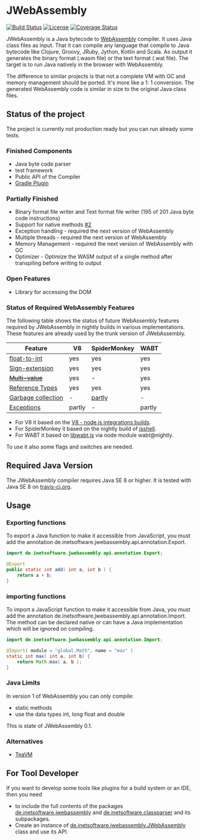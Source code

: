 JWebAssembly
======

[![Build Status](https://travis-ci.org/i-net-software/JWebAssembly.svg)](https://travis-ci.org/i-net-software/JWebAssembly)
[![License](https://img.shields.io/github/license/i-net-software/jwebassembly.svg)](https://github.com/i-net-software/jwebassembly/blob/master/LICENSE.txt)
[![Coverage Status](https://coveralls.io/repos/github/i-net-software/JWebAssembly/badge.svg?branch=master)](https://coveralls.io/github/i-net-software/JWebAssembly?branch=master)

JWebAssembly is a Java bytecode to [WebAssembly](http://webassembly.org/) compiler. It uses Java class files as input. That it can compile any language that compile to Java bytecode like Clojure, Groovy, JRuby, Jython, Kotlin and Scala.
As output it generates the binary format (.wasm file) or the text format (.wat file). The target is to run Java natively in the browser with WebAssembly.

The difference to similar projects is that not a complete VM with GC and memory management should be ported. It's more like a 1: 1 conversion. The generated WebAssembly code is similar in size to the original Java class files.

Status of the project
----

The project is currently not production ready but you can run already some tests.

### Finished Components
* Java byte code parser
* test framework
* Public API of the Compiler
* [Gradle Plugin](https://github.com/i-net-software/JWebAssembly-Gradle)

### Partially Finished
* Binary format file writer and Text format file writer (195 of 201 Java byte code instructions)
* Support for native methods [#2](https://github.com/i-net-software/JWebAssembly/issues/2)
* Exception handling - required the next version of WebAssembly
* Multiple threads - required the next version of WebAssembly
* Memory Management - required the next version of WebAssembly with GC
* Optimizer - Optimize the WASM output of a single method after transpiling before writing to output

### Open Features
* Library for accessing the DOM

### Status of Required WebAssembly Features
The following table shows the status of future WebAssembly features required by JWebAssembly in nightly builds in various implementations. These features are already used by the trunk version of JWebAssembly.

| Feature                 | V8     | SpiderMonkey | WABT   |
| ----------------------- | ------ | ------------ | ------ |
| [float-to-int][1]       | yes    | yes          | yes    |
| [Sign-extension][2]     | yes    | yes          | yes    |
| ~~[Multi-value][3]~~    | yes    | -            | yes    |
| [Reference Types][4]    | yes    | yes          | yes    |
| [Garbage collection][5] | -      | [partly][7]  | -      |
| [Exceptions][6]         | partly | -            | partly |

- For V8 it based on the [V8 - node.js integrations builds](https://ci.chromium.org/p/v8/builders/luci.v8.ci/V8%20Linux64%20-%20node.js%20integration).
- For SpiderMonkey it based on the nightly build of [jsshell](https://archive.mozilla.org/pub/firefox/nightly/latest-mozilla-central/).
- For WABT it based on [libwabt.js](https://github.com/WebAssembly/wabt/blob/master/demo/libwabt.js) via node module wabt@nightly.

To use it also some flags and switches are needed.

Required Java Version
----
The JWebAssembly compiler requires Java SE 8 or higher. It is tested with Java SE 8 on [travis-ci.org](https://travis-ci.org/i-net-software/jwebassembly).

## Usage

### Exporting functions
To export a Java function to make it accessible from JavaScript, you must add the annotation de.inetsoftware.jwebassembly.api.annotation.Export.

```java
import de.inetsoftware.jwebassembly.api.annotation.Export;

@Export
public static int add( int a, int b ) {
    return a + b;
}
```

### importing functions
To import a JavaScript function to make it accessible from Java, you must add the annotation de.inetsoftware.jwebassembly.api.annotation.Import.
The method can be declared native or can have a Java implementation which will be ignored on compiling.

```java
import de.inetsoftware.jwebassembly.api.annotation.Import;

@Import( module = "global.Math", name = "max" )
static int max( int a, int b) {
    return Math.max( a, b );
}
```


### Java Limits
In version 1 of WebAssembly you can only compile:
* static methods
* use the data types int, long float and double

This is state of JWebAssembly 0.1.

### Alternatives
* [TeaVM](https://github.com/konsoletyper/teavm)

## For Tool Developer

If you want to develop some tools like plugins for a build system or an IDE, then you need
* to include the full contents of the packages [de.inetsoftware.jwebassembly](https://github.com/i-net-software/JWebAssembly/tree/master/src/de/inetsoftware/jwebassembly) and [de.inetsoftware.classparser](https://github.com/i-net-software/JWebAssembly/tree/master/src/de/inetsoftware/classparser) and its subpackages.
* Create an instance of [de.inetsoftware.jwebassembly.JWebAssembly](https://github.com/i-net-software/JWebAssembly/blob/master/src/de/inetsoftware/jwebassembly/JWebAssembly.java) class and use its API.

[1]: https://github.com/WebAssembly/nontrapping-float-to-int-conversions
[2]: https://github.com/WebAssembly/sign-extension-ops
[3]: https://github.com/WebAssembly/multi-value
[4]: https://github.com/WebAssembly/reference-types
[5]: https://github.com/webassembly/gc
[6]: https://github.com/WebAssembly/exception-handling
[7]: https://github.com/lars-t-hansen/moz-gc-experiments
